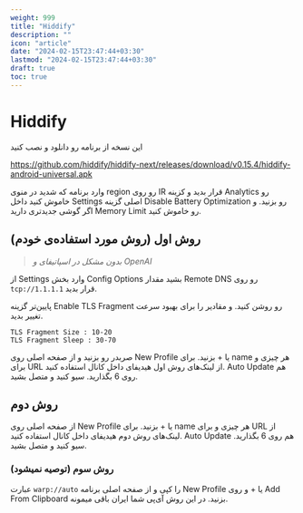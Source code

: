 ```yaml
---
weight: 999
title: "Hiddify"
description: ""
icon: "article"
date: "2024-02-15T23:47:44+03:30"
lastmod: "2024-02-15T23:47:44+03:30"
draft: true
toc: true
---
```

# Hiddify

این نسخه از برنامه رو دانلود و نصب کنید


https://github.com/hiddify/hiddify-next/releases/download/v0.15.4/hiddify-android-universal.apk

وارد برنامه که شدید در منوی region رو روی IR قرار بدید
و کزینه Analytics رو خاموش کنید
داخل Settings اصلی گزینه Disable Battery Optimization رو بزنید. و اگر گوشی جدیدتری دارید Memory Limit رو خاموش کنید.


## روش اول (روش مورد استفاده‌ی خودم)

> *بدون مشکل در اسپاتیفای و OpenAI*

 از  Settings وارد بخش Config Options بشید
مقدار Remote DNS رو روی `tcp://1.1.1.1` قرار بدید.

پایین‌تر گزینه Enable TLS Fragment رو روشن کنید.
و مقادیر را برای بهبود سرعت تغییر بدید.

```
TLS Fragment Size : 10-20
TLS Fragment Sleep : 30-70
```

صربدر رو بزنید و از صفحه اصلی روی New Profile یا + بزنید.
برای name هر چیزی و برای URL از لینک‌های روش اول هیدیفای داخل کانال استفاده کنید.
Auto Update هم روی 6 بگذارید.
سیو کنید و متصل بشید.

## روش دوم

از صفحه اصلی روی New Profile یا + بزنید.
برای name هر چیزی و برای URL از لینک‌های روش دوم هیدیفای داخل کانال استفاده کنید.
Auto Update هم روی 6 بگذارید.
سیو کنید و متصل بشید.

### روش سوم (توصیه نمیشود)

عبارت `warp://auto` را کپی و از صفحه اصلی برنامه New Profile یا +
و روی Add From Clipboard بزنید.
در این روش آی‌پی شما ایران باقی میمونه.